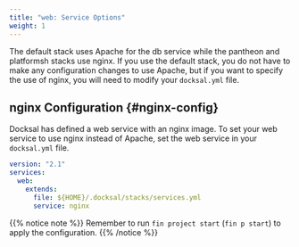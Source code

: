 ```yaml
---
title: "web: Service Options"
weight: 1
---
```


The default stack uses Apache for the db service while the pantheon and platformsh stacks use nginx.
If you use the default stack, you do not have to make any configuration changes to use Apache, but 
if you want to specify the use of nginx, you will need to modify your `docksal.yml` file.


## nginx Configuration {#nginx-config}

Docksal has defined a web service with an nginx image. To set your web service to use
nginx instead of Apache, set the web service in your `docksal.yml` file.

```yaml
version: "2.1"
services:
  web:
    extends:
      file: ${HOME}/.docksal/stacks/services.yml
      service: nginx
```

{{% notice note %}}
Remember to run `fin project start` (`fin p start`) to apply the configuration.
{{% /notice %}}
